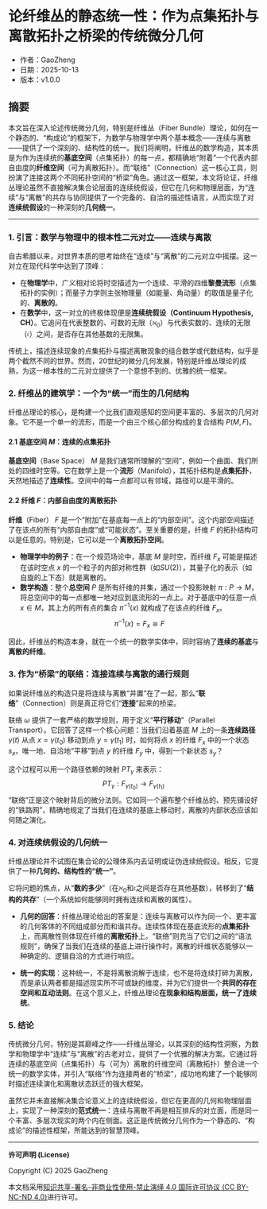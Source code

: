 # 论纤维丛的静态统一性：作为点集拓扑与离散拓扑之桥梁的传统微分几何

- 作者：GaoZheng
- 日期：2025-10-13
- 版本：v1.0.0

## 摘要
本文旨在深入论述传统微分几何，特别是纤维丛（Fiber Bundle）理论，如何在一个静态的、“构成论”的框架下，为数学与物理学中两个基本概念——连续与离散——提供了一个深刻的、结构性的统一。我们将阐明，纤维丛的数学构造，其本质是为作为连续统的**基底空间**（点集拓扑）的每一点，都精确地“附着”一个代表内部自由度的**纤维空间**（可为离散拓扑）。而“联络”（Connection）这一核心工具，则扮演了连接这两个不同拓扑空间的“桥梁”角色。通过这一框架，本文将论证，纤维丛理论虽然不直接解决集合论层面的连续统假设，但它在几何和物理层面，为“连续”与“离散”的共存与协同提供了一个完备的、自洽的描述性语言，从而实现了对**连续统假设**的一种深刻的**几何统一**。

---

### **1. 引言：数学与物理中的根本性二元对立——连续与离散**

自古希腊以来，对世界本质的思考始终在“连续”与“离散”的二元对立中摇摆。这一对立在现代科学中达到了顶峰：
* 在**物理学**中，广义相对论将时空描述为一个连续、平滑的四维**黎曼流形**（点集拓扑的实例）；而量子力学则主张物理量（如能量、角动量）的取值是量子化的、**离散的**。
* 在**数学**中，这一对立的终极体现便是**连续统假设（Continuum Hypothesis, CH）**。它追问在代表整数的、可数的无限（$\aleph_0$）与代表实数的、连续的无限（$\mathfrak{c}$）之间，是否存在其他基数的无限集。

传统上，描述连续现象的点集拓扑与描述离散现象的组合数学或代数结构，似乎是两个截然不同的世界。然而，20世纪的微分几何发展，特别是纤维丛理论的成熟，为这一根本性的二元对立提供了一个意想不到的、优雅的统一框架。

### **2. 纤维丛的建筑学：一个为“统一”而生的几何结构**

纤维丛理论的核心，是构建一个比我们直观感知的空间更丰富的、多层次的几何对象。它不是一个单一的流形，而是一个由三个核心部分构成的复合结构 $P(M, F)$。

#### **2.1 基底空间 $M$：连续的点集拓扑**

**基底空间**（Base Space） $M$ 是我们通常所理解的“空间”，例如一个曲面、我们所处的四维时空等。它在数学上是一个**流形**（Manifold），其拓扑结构是**点集拓扑**，天然地描述了**连续性**。空间中的每一点都可以有邻域，路径可以是平滑的。

#### **2.2 纤维 $F$：内部自由度的离散拓扑**

**纤维**（Fiber） $F$ 是一个“附加”在基底每一点上的“内部空间”。这个内部空间描述了在该点的所有“内部自由度”或“可能状态”。至关重要的是，纤维 $F$ 的拓扑结构可以是任意的。特别是，它可以是一个**离散拓扑空间**。
* **物理学中的例子**：在一个规范场论中，基底 $M$ 是时空，而纤维 $F_x$ 可能是描述在该时空点 $x$ 的一个粒子的内部对称性群（如$SU(2)$），其量子化的表示（如自旋的上下态）就是离散的。
* **数学构造**：整个**总空间** $P$ 是所有纤维的并集，通过一个投影映射 $\pi: P \to M$，将总空间中的每一点都唯一地对应到底流形的一点上。对于基底中的任意一点 $x \in M$，其上方的所有点的集合 $\pi^{-1}(x)$ 就构成了在该点的纤维 $F_x$。
    $$\pi^{-1}(x) = F_x \cong F$$

因此，纤维丛的构造本身，就在一个统一的数学实体中，同时容纳了**连续的基底**与**离散的纤维**。

### **3. 作为“桥梁”的联络：连接连续与离散的通行规则**

如果说纤维丛的构造只是将连续与离散“并置”在了一起，那么“**联络**”（Connection）则是真正将它们“**连接**”起来的桥梁。

联络 $\omega$ 提供了一套严格的数学规则，用于定义“**平行移动**”（Parallel Transport）。它回答了这样一个核心问题：当我们沿着基底 $M$ 上的一条**连续路径** $\gamma(t)$ 从点 $x = \gamma(t_0)$ 移动到点 $y = \gamma(t_1)$ 时，如何将点 $x$ 的纤维 $F_x$ 中的一个状态 $s_x$，唯一地、自洽地“平移”到点 $y$ 的纤维 $F_y$ 中，得到一个新状态 $s_y$？

这个过程可以用一个路径依赖的映射 $PT_{\gamma}$ 来表示：
$$PT_{\gamma}: F_{\gamma(t_0)} \to F_{\gamma(t_1)}$$
“联络”正是这个映射背后的微分法则。它如同一个遍布整个纤维丛的、预先铺设好的“铁路网”，精确地规定了当我们在连续的基底上移动时，离散的内部状态应该如何随之演化。

### **4. 对连续统假设的几何统一**

纤维丛理论并不试图在集合论的公理体系内去证明或证伪连续统假设。相反，它提供了一种**几何的、结构性的“统一”**。

它将问题的焦点，从“**数的多少**”（在$\aleph_0$和$\mathfrak{c}$之间是否存在其他基数），转移到了“**结构的共存**”（一个系统如何能够同时拥有连续和离散的属性）。

* **几何的回答**：纤维丛理论给出的答案是：连续与离散可以作为同一个、更丰富的几何客体的不同组成部分而和谐共存。连续性体现在基底流形的**点集拓扑**上，而离散性则体现在纤维的**离散拓扑**上。“联络”则充当了它们之间的“语法规则”，确保了当我们在连续的基底上进行操作时，离散的纤维状态能够以一种确定的、逻辑自洽的方式进行响应。

* **统一的实现**：这种统一，不是将离散消解于连续，也不是将连续打碎为离散，而是承认两者都是描述现实所不可或缺的维度，并为它们提供一个**共同的存在空间和互动法则**。在这个意义上，纤维丛理论**在现象和结构层面，统一了连续统**。

### **5. 结论**

传统微分几何，特别是其巅峰之作——纤维丛理论，以其深刻的结构性洞察，为数学和物理学中“连续”与“离散”的古老对立，提供了一个优雅的解决方案。它通过将连续的基底空间（点集拓扑）与（可为）离散的纤维空间（离散拓扑）整合进一个统一的数学实体，并引入“联络”作为连接两者的“桥梁”，成功地构建了一个能够同时描述连续演化和离散状态跃迁的强大框架。

虽然它并未直接解决集合论意义上的连续统假设，但它在更高的几何和物理层面上，实现了一种深刻的**范式统一**：连续与离散不再是相互排斥的对立面，而是同一个丰富、多层次现实的两个内在侧面。这正是传统微分几何作为一个静态的、“构成论”的描述性框架，所能达到的智慧顶峰。

---

**许可声明 (License)**

Copyright (C) 2025 GaoZheng

本文档采用[知识共享-署名-非商业性使用-禁止演绎 4.0 国际许可协议 (CC BY-NC-ND 4.0)](https://creativecommons.org/licenses/by-nc-nd/4.0/deed.zh-Hans)进行许可。
